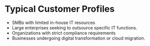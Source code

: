 # Typical Customer Profiles

* SMBs with limited in-house IT resources
* Large enterprises seeking to outsource specific IT functions.
* Organizations with strict compliance requirements
* Businesses undergoing digital transformation or cloud migration.

